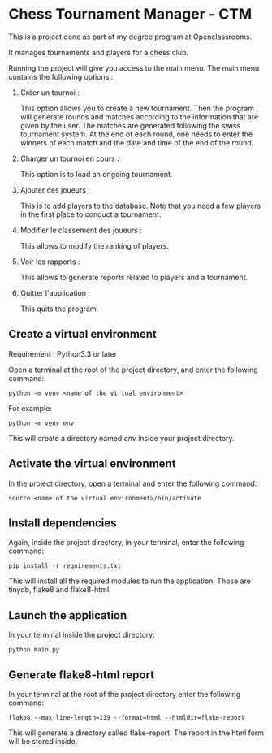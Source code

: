 # Chess Tournament Manager - CTM

This is a project done as part of my degree program at Openclassrooms.

It manages tournaments and players for a chess club. 

Running the project will give you access to the main menu. The main menu contains the following options :
1. Créer un tournoi :

    This option allows you to create a new tournament. Then the program will generate rounds and matches according to the information that are given by the user. The matches are generated following the swiss tournament system. At the end of each round, one needs to enter the winners of each match and the date and time of the end of the round.
2. Charger un tournoi en cours :

    This option is to load an ongoing tournament.
3. Ajouter des joueurs :

    This is to add players to the database. Note that you need a few players in the first place to conduct a tournament.
4. Modifier le classement des joueurs :

    This allows to modify the ranking of players.
5. Voir les rapports :

    This allows to generate reports related to players and a tournament.
6. Quitter l'application :

    This quits the program.

## Create a virtual environment

Requirement : Python3.3 or later

Open a terminal at the root of the project directory, and enter the following command:

    python -m venv <name of the virtual environment>

For example:

    python -m venv env

This will create a directory named *env* inside your project directory.

## Activate the virtual environment

In the project directory, open a terminal and enter the following command:

    source <name of the virtual environment>/bin/activate

## Install dependencies

Again, inside the project directory, in your terminal, enter the following command:

    pip install -r requirements.txt

This will install all the required modules to run the application. Those are tinydb, flake8 and flake8-html.

## Launch the application

In your terminal inside the project directory:

    python main.py

## Generate flake8-html report

In your terminal at the root of the project directory enter the following command:

    flake8 --max-line-length=119 --format=html --htmldir=flake-report

This will generate a directory called flake-report. The report in the html form will be stored inside.

